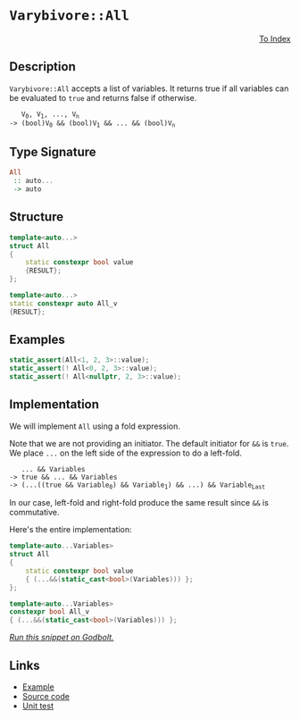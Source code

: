 <!-- Copyright 2024 Feng Mofan
SPDX-License-Identifier: Apache-2.0 -->

# `Varybivore::All`

<p style='text-align: right;'><a href="../../../facilities/metafunctions.md#varybivore-all">To Index</a></p>

## Description

`Varybivore::All` accepts a list of variables. It returns true if all variables can be evaluated to `true` and returns false if otherwise.

<pre><code>   V<sub>0</sub>, V<sub>1</sub>, ..., V<sub>n</sub>
-> (bool)V<sub>0</sub> && (bool)V<sub>1</sub> && ... && (bool)V<sub>n</sub></code></pre>

## Type Signature

```Haskell
All
 :: auto...
 -> auto
```

## Structure

```C++
template<auto...>
struct All
{
    static constexpr bool value
    {RESULT};
};

template<auto...>
static constexpr auto All_v
{RESULT};
```

## Examples

```C++
static_assert(All<1, 2, 3>::value);
static_assert(! All<0, 2, 3>::value);
static_assert(! All<nullptr, 2, 3>::value);
```

## Implementation

We will implement `All` using a fold expression.

Note that we are not providing an initiator. The default initiator for `&&` is `true`. We place `...` on the left side of the expression to do a left-fold.

<pre><code>   ... && Variables
-> true && ... && Variables
-> (...((true && Variable<sub>0</sub>) && Variable<sub>1</sub>) && ...) && Variable<sub>Last</sub>
</code></pre>

In our case, left-fold and right-fold produce the same result since `&&` is commutative.

Here's the entire implementation:

```C++
template<auto...Variables>
struct All
{
    static constexpr bool value
    { (...&&(static_cast<bool>(Variables))) };
};

template<auto...Variables>
constexpr bool All_v
{ (...&&(static_cast<bool>(Variables))) };
```

[*Run this snippet on Godbolt.*](https://godbolt.org/#z:OYLghAFBqd5QCxAYwPYBMCmBRdBLAF1QCcAaPECAMzwBtMA7AQwFtMQByARg9KtQYEAysib0QXACx8BBAKoBnTAAUAHpwAMvAFYTStJg1DIApACYAQuYukl9ZATwDKjdAGFUtAK4sGe1wAyeAyYAHI%2BAEaYxCBmAMykAA6oCoRODB7evnrJqY4CQSHhLFEx8baY9vkMQgRMxASZPn5cFVXptfUEhWGR0bEJCnUNTdmtQ109xaUDAJS2qF7EyOwcAPQAVFvbO7t722smGgCCm9sA1ACSLIn0bIJM1ec7hydn%2Bx/7r8dHxwSYNwM/xMcTcTC8RAAdNCAGr1PBMCL0BQg7C/IbELwOc7HWi0X4mADsVhO5zJ5wmjmQ5zQDCGmFUiWI5wiqE85wAbmIvJhfuTzkSLOcINDIeYAGwSiCUvDIAD6oiGILcrM8qIgcOICKRmAUs31AsJABEQSSfsbTQSTv9AY9eaDwVDYfDEcjUb9afTGczVbQcXi5RyCcThaKJVKZfLFQRlb71Zrtcj9bNDSa4mbfu9PrtvlnzthVKxbphngdM9mvlbjpG5UwFEoGhBcfjQa1zmZSOc4qiQCAud5MLNLSca3WGwQIGAwP6W24NJ2O12e33uYPh9W6lTa/XohOpzPlQwvHjEgQyO3O924the/2eUP078OPNaJwAKy8PwcLSkVCcNzWNYFKLMsJbmHEPCkAQmjPvMADWIBvpIkIaAAHGYZgAJyYVwb5oahXCEoS0ivhwki8CwEgaPOX4/n%2BHC8AoIDztB37PqQcCwDAiAgIsBCJBC5CUGgNx0NEoSsKsqioeKAC04qSOcwDINSUiQmYvCYPgRBaugej8IIIhiOwUgyIIigqOobGkLorQAO7EEwiScDwL7vp%2BMG/pwADyEICQQ5yoFQ5zSXJClKSp5xqWYwoeKJ9DMuBXCzLwrFaPMEBICJiRiWQFAQNluUgMAUgdjQtD/MQTEQBEnkRME9QAJ4ubw9XMMQjXeRE2iYA4LWkCJ9wEN5DC0M11lYBEXjAGCeJMdwvBYCwhjAOIE14MQvWOByuqeQyvUQqskHBP8pE/rQeARI5HUeFgnlnnglELaQO3EKyShGgCK0XUYMHzFQBjAAoMJ4JgdneYkjD9QZwiiOIpkwxZaiebZ%2BgrSggGWPol1MZA8yoKe6TzbJQzoCCRqmJY1hmHRr26bteNtFt6QuAw7ieM0/hs1MfQxK0uRpAIowtEkKSCwwPMlP04yVMzAidCMHNjEzDgdMM3TBL0Ut87Y6vC3oEwNJLMzJQsSwrBIbkcB%2BpC0bw9EhTJ8mKcpqnITFEC4IQJACvEyWpX98wIJgTBYDEEDwSAkhxJCmFxMRGiSGYkjitRb7iph%2BicORpCURBkLilw4qoZhBHikhuFx%2BKtuefRjHMVBf0cdxmW8X5gn5YVCUSWwnD1CwHKErJTA0gYRhRZhkJcChmnaSQeB6a0MNGfD0iI0oyPWboHYOU5LVWzbdteRwvn8RCgXBaFzujytE9TyhsWoPF0S%2B3EZgpY3bEZVlT85QlQkFV/kVZAY8So4XnOVSq1VarWTak1fqcCOpdR6n1Z6g1GDDVGuNH8k1pqzVoPNSCS1vqrBwRtZmO15o/n2sgQ6/UTqVE8hdK6TVbqkNSlqJ6kFXrvUwJ9ZaRgfqgC/nwQGwNQbg0hl%2BSCy84YmTXrIJGVkfzbzRr9SmVgsbMNxhHX8hMBDE1JuTDR1NabRHpjo%2BYdg5Z%2BAgK4fWrRAia2mNLUWeR0gOLceLY2rjrGq3lnrJWIs/HVAVhrIovMDaBKyME9WPi%2BZWJAhbU2pFD6104I7MKikQG3y4JPaeGhhRex0q/f2n90pBxDmHSgVsc550nonQkb5MJETiEnFOkhWhHzrrYBuaV2KcR4nxfyACu7iUkn3YgLBwosAUByakHI8mQiBLqAgs9va6X0rIFe8izLyA3sonQIAEi72cgtA%2BHlrL0VPv5C%2BIUZlzIWUslZQxH7P0SvEOIH9%2BnfxQEA/%2Bnd/n9HmYkRIgY8lyheQQOUqgFJ8DoFAygMCfyIPGpBVFyCtr9XQYIEaY1PK4JmmIAh/ViGCPYaQfAm1VaUL2qoA6/x6GCEYdZZh11GpsPupw/qPCUh8K%2BoI4Iwj0qiKYEDEGYMIZQ2erI4yEgFHmQOSjY5ajjCYxsNo%2BA%2BN9F0k4GsUmGMqaWBpvbOmC8Ga6JCSzOxbNPFOIidrHIYtqieIFtUeJBtZb%2BJqNEzmMt2gBMmM4yJ4xfXK0NuErWJtEnmxMhcmuVyMmwsUrM%2BZnJnl2leZ7OeHyILfMDqQYOod%2Bi6NInU2Ik84hxDfHhTp1Eq2EmLgmuinB64sQLQhSQb5Y6EUJNRVCkgcJcHQmYaupE4iXJbQxcpsEs4cA0s2%2B2raZ36hetEVIzhJBAA)

## Links

- [Example](../../../code/facilities/metafunctions/varybivore/all/implementation.hpp)
- [Source code](../../../../conceptrodon/varybivore/all.hpp)
- [Unit test](../../../../tests/unit/metafunctions/varybivore/all.test.hpp)
